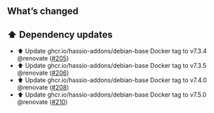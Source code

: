 ## What’s changed

## ⬆️ Dependency updates

- ⬆️ Update ghcr.io/hassio-addons/debian-base Docker tag to v7.3.4 @renovate ([#205](https://github.com/hassio-addons/addon-aircast/pull/205))
- ⬆️ Update ghcr.io/hassio-addons/debian-base Docker tag to v7.3.5 @renovate ([#206](https://github.com/hassio-addons/addon-aircast/pull/206))
- ⬆️ Update ghcr.io/hassio-addons/debian-base Docker tag to v7.4.0 @renovate ([#208](https://github.com/hassio-addons/addon-aircast/pull/208))
- ⬆️ Update ghcr.io/hassio-addons/debian-base Docker tag to v7.5.0 @renovate ([#210](https://github.com/hassio-addons/addon-aircast/pull/210))
